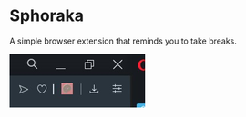 # Sphoraka
A simple browser extension that reminds you to take breaks.

![Extension Inactive](https://github.com/hhhpv/Sphoraka/blob/master/Inactive.jpg)
